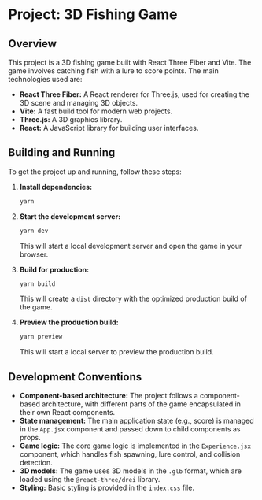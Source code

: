 # Project: 3D Fishing Game

## Overview

This project is a 3D fishing game built with React Three Fiber and Vite. The game involves catching fish with a lure to score points. The main technologies used are:

*   **React Three Fiber:** A React renderer for Three.js, used for creating the 3D scene and managing 3D objects.
*   **Vite:** A fast build tool for modern web projects.
*   **Three.js:** A 3D graphics library.
*   **React:** A JavaScript library for building user interfaces.

## Building and Running

To get the project up and running, follow these steps:

1.  **Install dependencies:**
    ```bash
    yarn
    ```

2.  **Start the development server:**
    ```bash
    yarn dev
    ```
    This will start a local development server and open the game in your browser.

3.  **Build for production:**
    ```bash
    yarn build
    ```
    This will create a `dist` directory with the optimized production build of the game.

4.  **Preview the production build:**
    ```bash
    yarn preview
    ```
    This will start a local server to preview the production build.

## Development Conventions

*   **Component-based architecture:** The project follows a component-based architecture, with different parts of the game encapsulated in their own React components.
*   **State management:** The main application state (e.g., score) is managed in the `App.jsx` component and passed down to child components as props.
*   **Game logic:** The core game logic is implemented in the `Experience.jsx` component, which handles fish spawning, lure control, and collision detection.
*   **3D models:** The game uses 3D models in the `.glb` format, which are loaded using the `@react-three/drei` library.
*   **Styling:** Basic styling is provided in the `index.css` file.
